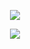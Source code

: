 
<p align="center" >
    <a href="LINK TO: WHEN CLICKED">
      <img src="https://github-readme-codewars-stats.herokuapp.com/api/?username=JohnLacerdaOliveira&card&colormode=dark_mode" />
    </a>
</p>
<p align="center" >
    <a href="LINK TO: WHEN CLICKED">
      <img src="https://github.r2v.ch/codewars?user=JohnLacerdaOliveira&name=false&top_languages=true&stroke=%23b362ff&theme=purple_dark&hide_clan=true" />
    </a>
</p>
